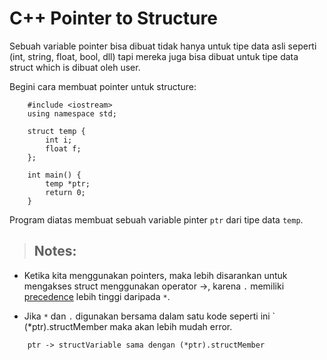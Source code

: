 # C++ Pointer to Structure

Sebuah variable pointer bisa dibuat tidak hanya untuk tipe data asli seperti (int, string, float, bool, dll) tapi mereka juga bisa dibuat untuk tipe data struct which is dibuat oleh user.

Begini cara membuat pointer untuk structure:
```
    #include <iostream>
    using namespace std;

    struct temp {
        int i;
        float f;
    };

    int main() {
        temp *ptr;
        return 0;
    }

```
Program diatas membuat sebuah variable pinter `ptr` dari tipe data `temp`.

> ## Notes:
* Ketika kita menggunakan pointers, maka lebih disarankan untuk mengakses struct menggunakan operator ->, karena ` . ` memiliki [precedence](https://translate.google.com/?sl=auto&tl=id&text=precedence&op=translate) lebih tinggi daripada `*`.

* Jika `*` dan `.` digunakan bersama dalam satu kode seperti ini ` (*ptr).structMember maka akan lebih mudah error.

```
    ptr -> structVariable sama dengan (*ptr).structMember
```

